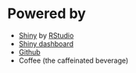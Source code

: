 # Powered by

- [Shiny](http://shiny.rstudio.com) by [RStudio](https://www.rstudio.com)
- [Shiny dashboard](http://rstudio.github.io/shinydashboard/)
- [Github](https://github.com)
- Coffee (the caffeinated beverage)
